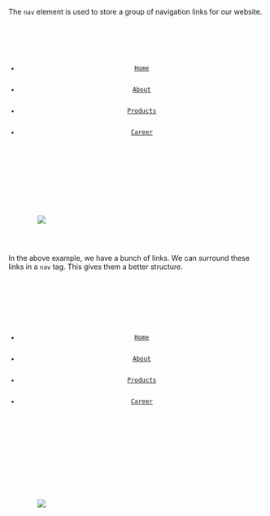 The `nav` element is used to
store a group of navigation links
for our website.

<Editor lang="html">
<code>
<header>
        <ul>
            <li><a href="/home">Home</a></li>
            <li><a href="/about">About</a></li>
            <li><a href="/products">Products</a></li>
            <li><a href="/career">Career</a></li>
        </ul>
    </header>
    <main>
        <img src = "#" />
    </main>
</body>
</code>
</Editor>

In the above example, we have a
bunch of links. We can
surround these links in a `nav`
tag. This gives them a better
structure.

<Editor lang="html">
<code>
<header>
        <nav>
            <ul>
                <li><a href="/home">Home</a></li>
                <li><a href="/about">About</a></li>
                <li><a href="/products">Products</a></li>
                <li><a href="/career">Career</a></li>
            </ul>
        </nav>
    </header>
    <main>
        <img src = "#" />
    </main>
</body>
</code>
</Editor>